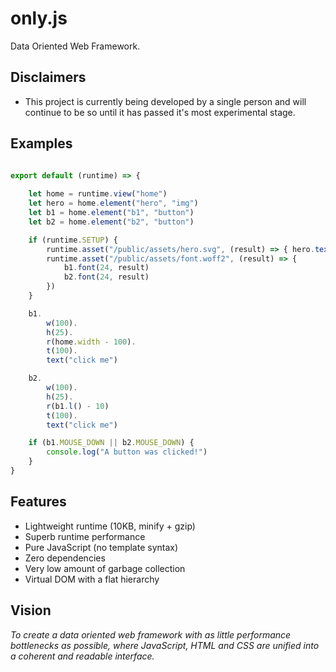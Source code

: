# only.js 
Data Oriented Web Framework.

**Disclaimers**
------
+ This project is currently being developed by a single person and will continue to be so until
it has passed it's most experimental stage.

**Examples**
------
```javascript

export default (runtime) => {
    
    let home = runtime.view("home")
    let hero = home.element("hero", "img")
    let b1 = home.element("b1", "button")
    let b2 = home.element("b2", "button")

    if (runtime.SETUP) { 
        runtime.asset("/public/assets/hero.svg", (result) => { hero.texture(result) })
        runtime.asset("/public/assets/font.woff2", (result) => { 
            b1.font(24, result)
            b2.font(24, result)
        })
    }

    b1.
        w(100).
        h(25).
        r(home.width - 100).
        t(100).
        text("click me")

    b2.
        w(100).
        h(25).
        r(b1.l() - 10)
        t(100).
        text("click me")

    if (b1.MOUSE_DOWN || b2.MOUSE_DOWN) {
        console.log("A button was clicked!")
    }
}

```
**Features**
------
+ Lightweight runtime (10KB, minify + gzip)
+ Superb runtime performance
+ Pure JavaScript (no template syntax)
+ Zero dependencies
+ Very low amount of garbage collection
+ Virtual DOM with a flat hierarchy

**Vision**
------
*To create a data oriented web framework 
with as little performance bottlenecks as possible, where 
JavaScript, HTML and CSS are unified into a coherent and readable interface.*
